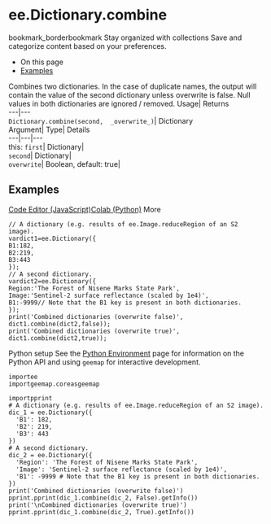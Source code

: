  
#  ee.Dictionary.combine 
bookmark_borderbookmark Stay organized with collections  Save and categorize content based on your preferences. 
  * On this page
  * [Examples](https://developers.google.com/earth-engine/apidocs/ee-dictionary-combine#examples)


Combines two dictionaries. In the case of duplicate names, the output will contain the value of the second dictionary unless overwrite is false. Null values in both dictionaries are ignored / removed. 
Usage| Returns  
---|---  
`Dictionary.combine(second,  _overwrite_)`| Dictionary  
Argument| Type| Details  
---|---|---  
this: `first`| Dictionary|   
`second`| Dictionary|   
`overwrite`| Boolean, default: true|   
## Examples
[Code Editor (JavaScript)](https://developers.google.com/earth-engine/apidocs/ee-dictionary-combine#code-editor-javascript-sample)[Colab (Python)](https://developers.google.com/earth-engine/apidocs/ee-dictionary-combine#colab-python-sample) More
```
// A dictionary (e.g. results of ee.Image.reduceRegion of an S2 image).
vardict1=ee.Dictionary({
B1:182,
B2:219,
B3:443
});
// A second dictionary.
vardict2=ee.Dictionary({
Region:'The Forest of Nisene Marks State Park',
Image:'Sentinel-2 surface reflectance (scaled by 1e4)',
B1:-9999// Note that the B1 key is present in both dictionaries.
});
print('Combined dictionaries (overwrite false)',
dict1.combine(dict2,false));
print('Combined dictionaries (overwrite true)',
dict1.combine(dict2,true));
```
Python setup
See the [ Python Environment](https://developers.google.com/earth-engine/guides/python_install) page for information on the Python API and using `geemap` for interactive development.
```
importee
importgeemap.coreasgeemap
```
```
importpprint
# A dictionary (e.g. results of ee.Image.reduceRegion of an S2 image).
dic_1 = ee.Dictionary({
  'B1': 182,
  'B2': 219,
  'B3': 443
})
# A second dictionary.
dic_2 = ee.Dictionary({
  'Region': 'The Forest of Nisene Marks State Park',
  'Image': 'Sentinel-2 surface reflectance (scaled by 1e4)',
  'B1': -9999 # Note that the B1 key is present in both dictionaries.
})
print('Combined dictionaries (overwrite false)')
pprint.pprint(dic_1.combine(dic_2, False).getInfo())
print('\nCombined dictionaries (overwrite true)')
pprint.pprint(dic_1.combine(dic_2, True).getInfo())
```


